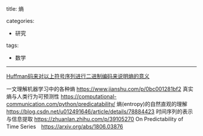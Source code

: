 title: 熵

categories:

- 研究

tags:
- 数学


-------------------

[Huffman码来对以上符号序列进行二进制编码来说明熵的意义](http://www.cnblogs.com/shihuajie/p/5801408.html)

一文理解机器学习中的各种熵 https://www.jianshu.com/p/0bc001281bf2
真实熵与人类行为可预测性 https://computational-communication.com/python/predicatability/
熵(entropy)的自然直观的理解
https://blog.csdn.net/u012491646/article/details/78884423
时间序列的表示与信息提取
https://zhuanlan.zhihu.com/p/39105270
On Predictability of Time Series　https://arxiv.org/abs/1806.03876
